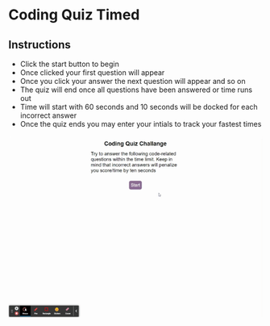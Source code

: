 # Coding Quiz Timed

## Instructions
 * Click the start button to begin
 * Once clicked your first question will appear
 * Once you click your answer the next question will appear and so on
 * The quiz will end once all questions have been answered or time runs out
 * Time will start with 60 seconds and 10 seconds will be docked for each incorrect answer
 * Once the quiz ends you may enter your intials to track your fastest times

 ![Alt text](<Coding Quiz.gif>)